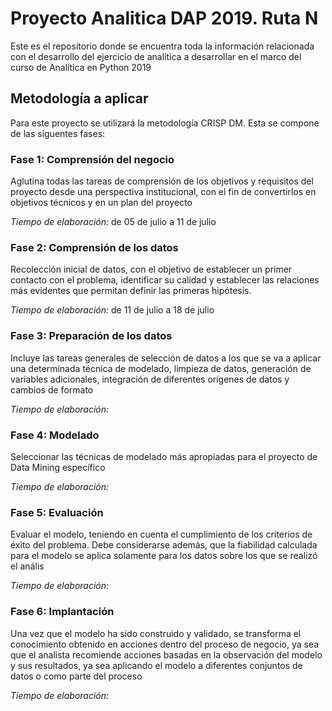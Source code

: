 # Proyecto Analitica DAP 2019. Ruta N
Este es el repositorio donde se encuentra toda la información relacionada con el desarrollo del ejercicio de analítica a desarrollar en el marco del curso de Analítica en Python 2019

## Metodología a aplicar
Para este proyecto se utilizará la metodología CRISP DM. Esta se compone de las siguentes fases:

### Fase 1: Comprensión del negocio 

Aglutina todas las tareas de comprensión de los objetivos y requisitos del proyecto desde una perspectiva institucional, con el fin de convertirlos en objetivos técnicos y en un plan del proyecto

*Tiempo de elaboración:* de 05 de julio a 11 de julio

### Fase 2: Comprensión de los datos

Recolección inicial de datos, con el objetivo de establecer un primer contacto con el problema, identificar su calidad y establecer las  relaciones más evidentes que permitan definir las primeras hipótesis.

*Tiempo de elaboración:* de 11 de julio a 18 de julio

### Fase 3: Preparación de los datos

Incluye las tareas generales de selección de datos a los que se va a aplicar una determinada técnica de modelado, limpieza de datos, generación de variables adicionales, integración de diferentes orígenes de datos y cambios de formato

*Tiempo de elaboración:*

### Fase 4: Modelado

Seleccionar las técnicas de modelado más apropiadas para el proyecto de Data Mining específico

*Tiempo de elaboración:*

### Fase 5: Evaluación

Evaluar el modelo, teniendo en cuenta el cumplimiento de los criterios de éxito del problema. Debe  considerarse  además, que la  fiabilidad  calculada para el modelo se aplica solamente para los datos sobre los que se realizó el anális

*Tiempo de elaboración:*

### Fase 6: Implantación

Una vez que el modelo ha sido construido y validado, se transforma el conocimiento obtenido en acciones dentro del proceso de negocio,  ya sea que el analista recomiende acciones basadas en la observación del modelo y sus resultados, ya sea aplicando el modelo a diferentes conjuntos de datos o como parte del proceso

*Tiempo de elaboración:*
